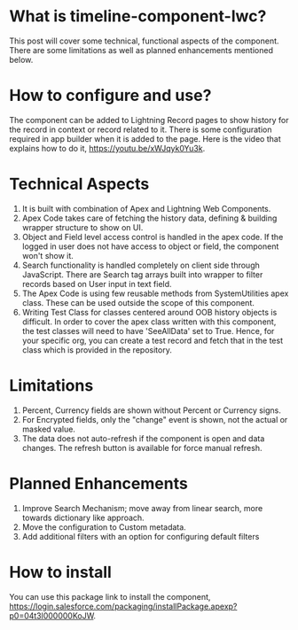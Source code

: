 # What is timeline-component-lwc?
This post will cover some technical, functional aspects of the component. There are some limitations as well as planned enhancements mentioned below. 

# How to configure and use?
The component can be added to Lightning Record pages to show history for the record in context or record related to it. There is some configuration required in app builder when it is added to the page. Here is the video that explains how to do it, https://youtu.be/xWJqyk0Yu3k.

# Technical Aspects
1. It is built with combination of Apex and Lightning Web Components.
2. Apex Code takes care of fetching the history data, defining & building wrapper structure to show on UI.
3. Object and Field level access control is handled in the apex code. If the logged in user does not have access to object or field, the component won't show it. 
4. Search functionality is handled completely on client side through JavaScript. There are Search tag arrays built into wrapper to filter records based on User input in text field. 
5. The Apex Code is using few reusable methods from SystemUtilities apex class. These can be used outside the scope of this component. 
6. Writing Test Class for classes centered around OOB history objects is difficult. In order to cover the apex class written with this component, the test classes will need to have 'SeeAllData' set to True. Hence, for your specific org, you can create a test record and fetch that in the test class which is provided in the repository. 

# Limitations
1. Percent, Currency fields are shown without Percent or Currency signs.
2. For Encrypted fields, only the "change" event is shown, not the actual or masked value.
3. The data does not auto-refresh if the component is open and data changes. The refresh button is available for force manual refresh. 

# Planned Enhancements
1. Improve Search Mechanism; move away from linear search, more towards dictionary like approach.
2. Move the configuration to Custom metadata.
3. Add additional filters with an option for configuring default filters

# How to install
You can use this package link to install the component, https://login.salesforce.com/packaging/installPackage.apexp?p0=04t3l000000KoJW.
